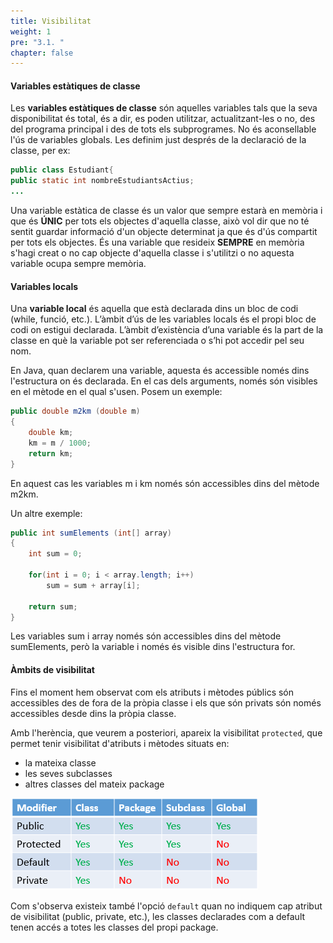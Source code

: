 ```yaml
---
title: Visibilitat
weight: 1
pre: "3.1. "
chapter: false
---
```



#### Variables estàtiques de classe

Les **variables estàtiques de classe** són aquelles variables tals que la seva disponibilitat és total, és a dir, es poden utilitzar, actualitzant-les o no, des del programa principal i des de tots els subprogrames. No és aconsellable l'ús de variables globals. Les definim just després de la declaració de la classe, per ex:

```java 
public class Estudiant{
public static int nombreEstudiantsActius;
...
```

Una variable estàtica de classe és un valor que sempre estarà en memòria i que és **ÚNIC** per tots els objectes d'aquella classe, això vol dir que no té sentit guardar informació d'un objecte determinat ja que és d'ús compartit per tots els objectes. És una variable que resideix **SEMPRE** en memòria s'hagi creat o no cap objecte d'aquella classe i s'utilitzi o no aquesta variable ocupa sempre memòria.

#### Variables locals

Una **variable local** és aquella que està declarada dins un bloc de codi (while, funció, etc.). L’àmbit d’ús de les variables locals és el propi bloc de codi on estigui declarada. L’àmbit d’existència d’una variable és la part de la classe en què la variable pot ser referenciada o s’hi pot accedir pel seu nom.

En Java, quan declarem una variable, aquesta és accessible només dins l'estructura on és declarada. En el cas dels arguments, només són visibles en el mètode en el qual s'usen. Posem un exemple:

```java 
public double m2km (double m)
{
    double km;
    km = m / 1000;
    return km;
}
```

En aquest cas les variables m i km només són accessibles dins del mètode m2km.

Un altre exemple:

```java 
public int sumElements (int[] array)
{
    int sum = 0;

    for(int i = 0; i < array.length; i++)
        sum = sum + array[i];
 
    return sum;
}
```

Les variables sum i array només són accessibles dins del mètode sumElements, però
la variable i només és visible dins l'estructura for.


#### Àmbits de visibilitat

Fins el moment hem observat com els atributs i mètodes públics són accessibles des de fora de la pròpia classe i els que són privats són només accessibles desde dins la pròpia classe.

Amb l'herència, que veurem a posteriori, apareix la visibilitat `protected`, que permet tenir visibilitat d'atributs i mètodes situats en:
* la mateixa classe
* les seves subclasses
* altres classes del mateix package

![visibilitat](../../images/visibilitat.png)

Com s'observa existeix també l'opció `default` quan no indiquem cap atribut de visibilitat (public, private, etc.), les classes declarades com a default tenen accés a totes les classes del propi package.
